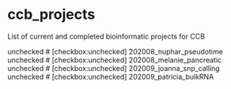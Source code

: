 # ccb_projects
List of current and completed bioinformatic projects for CCB

unchecked # [checkbox:unchecked] 202008_nuphar_pseudotime
unchecked # [checkbox:unchecked] 202008_melanie_pancreatic
unchecked # [checkbox:unchecked] 202009_joanna_snp_calling
unchecked # [checkbox:unchecked] 202009_patricia_bulkRNA
